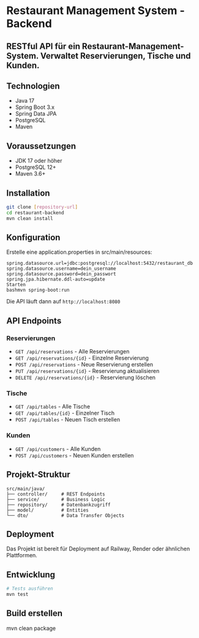 # Restaurant Management System - Backend

## RESTful API für ein Restaurant-Management-System. Verwaltet Reservierungen, Tische und Kunden.

## Technologien

- Java 17
- Spring Boot 3.x
- Spring Data JPA
- PostgreSQL
- Maven

## Voraussetzungen

- JDK 17 oder höher
- PostgreSQL 12+
- Maven 3.6+

## Installation

```bash
git clone [repository-url]
cd restaurant-backend
mvn clean install
```

## Konfiguration

Erstelle eine application.properties in src/main/resources:

```properties
spring.datasource.url=jdbc:postgresql://localhost:5432/restaurant_db
spring.datasource.username=dein_username
spring.datasource.password=dein_passwort
spring.jpa.hibernate.ddl-auto=update
Starten
bashmvn spring-boot:run
```

Die API läuft dann auf `http://localhost:8080`

## API Endpoints

### Reservierungen
- `GET /api/reservations` - Alle Reservierungen
- `GET /api/reservations/{id}` - Einzelne Reservierung
- `POST /api/reservations` - Neue Reservierung erstellen
- `PUT /api/reservations/{id}` - Reservierung aktualisieren
- `DELETE /api/reservations/{id}` - Reservierung löschen

### Tische
- `GET /api/tables` - Alle Tische
- `GET /api/tables/{id}` - Einzelner Tisch
- `POST /api/tables` - Neuen Tisch erstellen

### Kunden
- `GET /api/customers` - Alle Kunden
- `POST /api/customers` - Neuen Kunden erstellen

## Projekt-Struktur

```
src/main/java/
├── controller/     # REST Endpoints
├── service/        # Business Logic
├── repository/     # Datenbankzugriff
├── model/          # Entities
└── dto/            # Data Transfer Objects
```

## Deployment
Das Projekt ist bereit für Deployment auf Railway, Render oder ähnlichen Plattformen.
## Entwicklung

```bash
# Tests ausführen
mvn test
```

## Build erstellen
mvn clean package
